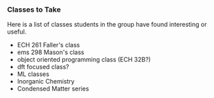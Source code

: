 ### Classes to Take

Here is a list of classes students in the group have found interesting or useful.

- ECH 261 Faller's class
- ems 298 Mason's class
- object oriented programming class (ECH 32B?)
- dft focused class?
- ML classes
- Inorganic Chemistry
- Condensed Matter series
